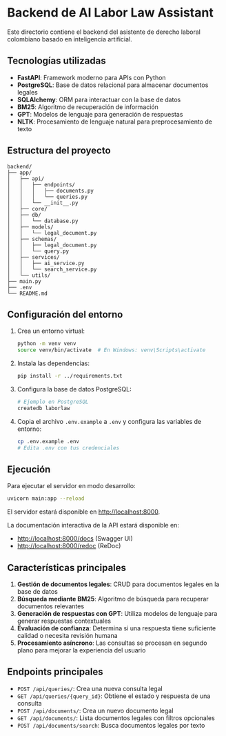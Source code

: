 # Backend de AI Labor Law Assistant

Este directorio contiene el backend del asistente de derecho laboral colombiano basado en inteligencia artificial.

## Tecnologías utilizadas

- **FastAPI**: Framework moderno para APIs con Python
- **PostgreSQL**: Base de datos relacional para almacenar documentos legales
- **SQLAlchemy**: ORM para interactuar con la base de datos
- **BM25**: Algoritmo de recuperación de información
- **GPT**: Modelos de lenguaje para generación de respuestas
- **NLTK**: Procesamiento de lenguaje natural para preprocesamiento de texto

## Estructura del proyecto

```
backend/
├── app/
│   ├── api/
│   │   ├── endpoints/
│   │   │   ├── documents.py
│   │   │   └── queries.py
│   │   └── __init__.py
│   ├── core/
│   ├── db/
│   │   └── database.py
│   ├── models/
│   │   └── legal_document.py
│   ├── schemas/
│   │   ├── legal_document.py
│   │   └── query.py
│   ├── services/
│   │   ├── ai_service.py
│   │   └── search_service.py
│   └── utils/
├── main.py
├── .env
└── README.md
```

## Configuración del entorno

1. Crea un entorno virtual:
   ```bash
   python -m venv venv
   source venv/bin/activate  # En Windows: venv\Scripts\activate
   ```

2. Instala las dependencias:
   ```bash
   pip install -r ../requirements.txt
   ```

3. Configura la base de datos PostgreSQL:
   ```bash
   # Ejemplo en PostgreSQL
   createdb laborlaw
   ```

4. Copia el archivo `.env.example` a `.env` y configura las variables de entorno:
   ```bash
   cp .env.example .env
   # Edita .env con tus credenciales
   ```

## Ejecución

Para ejecutar el servidor en modo desarrollo:

```bash
uvicorn main:app --reload
```

El servidor estará disponible en [http://localhost:8000](http://localhost:8000).

La documentación interactiva de la API estará disponible en:
- [http://localhost:8000/docs](http://localhost:8000/docs) (Swagger UI)
- [http://localhost:8000/redoc](http://localhost:8000/redoc) (ReDoc)

## Características principales

1. **Gestión de documentos legales**: CRUD para documentos legales en la base de datos
2. **Búsqueda mediante BM25**: Algoritmo de búsqueda para recuperar documentos relevantes
3. **Generación de respuestas con GPT**: Utiliza modelos de lenguaje para generar respuestas contextuales
4. **Evaluación de confianza**: Determina si una respuesta tiene suficiente calidad o necesita revisión humana
5. **Procesamiento asíncrono**: Las consultas se procesan en segundo plano para mejorar la experiencia del usuario

## Endpoints principales

- `POST /api/queries/`: Crea una nueva consulta legal
- `GET /api/queries/{query_id}`: Obtiene el estado y respuesta de una consulta
- `POST /api/documents/`: Crea un nuevo documento legal
- `GET /api/documents/`: Lista documentos legales con filtros opcionales
- `POST /api/documents/search`: Busca documentos legales por texto 